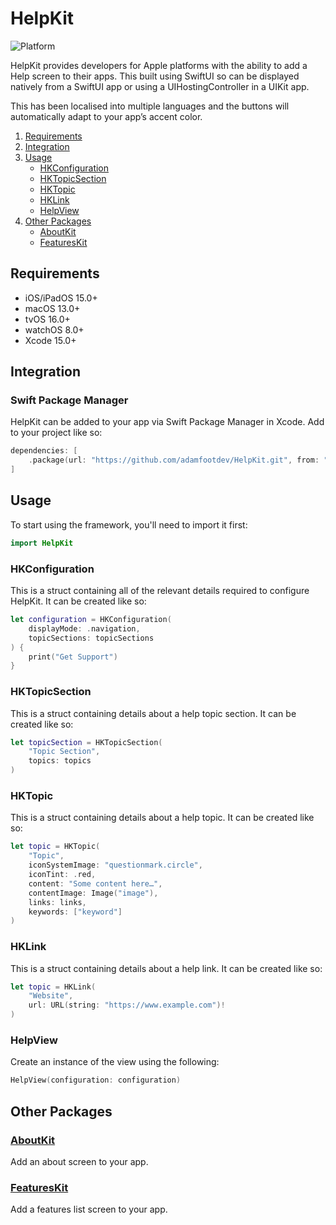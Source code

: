 # HelpKit

![Platform](https://img.shields.io/badge/platforms-iOS%2FiPadOS%2015.0%2B%20%7C%20macOS%2013.0%2B%20%7C%20tvOS%2016.0%2B%20%7C%20watchOS%208.0%2B-blue)

HelpKit provides developers for Apple platforms with the ability to add a Help screen to their apps. This built using SwiftUI so can be displayed natively from a SwiftUI app or using a UIHostingController in a UIKit app.

This has been localised into multiple languages and the buttons will automatically adapt to your appʼs accent color.

1. [Requirements](#requirements)
2. [Integration](#integration)
3. [Usage](#usage)
    - [HKConfiguration](#hkconfiguration)
    - [HKTopicSection](#hktopicsection)
    - [HKTopic](#hktopic)
    - [HKLink](#hklink)
    - [HelpView](#helpview)
3. [Other Packages](#otherpackages)
    - [AboutKit](https://github.com/adamfootdev/AboutKit)
    - [FeaturesKit](https://github.com/adamfootdev/FeaturesKit)

## Requirements

- iOS/iPadOS 15.0+
- macOS 13.0+
- tvOS 16.0+
- watchOS 8.0+
- Xcode 15.0+

## Integration

### Swift Package Manager

HelpKit can be added to your app via Swift Package Manager in Xcode. Add to your project like so:

```swift
dependencies: [
    .package(url: "https://github.com/adamfootdev/HelpKit.git", from: "1.0.0")
]
```

## Usage

To start using the framework, you'll need to import it first:

```swift
import HelpKit
```

### HKConfiguration

This is a struct containing all of the relevant details required to configure HelpKit. It can be created like so:

```swift
let configuration = HKConfiguration(
    displayMode: .navigation,
    topicSections: topicSections
) {
    print("Get Support")
}
```

### HKTopicSection

This is a struct containing details about a help topic section. It can be created like so:

```swift
let topicSection = HKTopicSection(
    "Topic Section",
    topics: topics
)
```

### HKTopic

This is a struct containing details about a help topic. It can be created like so:

```swift
let topic = HKTopic(
    "Topic",
    iconSystemImage: "questionmark.circle",
    iconTint: .red,
    content: "Some content here…",
    contentImage: Image("image"),
    links: links,
    keywords: ["keyword"]
)
```

### HKLink

This is a struct containing details about a help link. It can be created like so:

```swift
let topic = HKLink(
    "Website",
    url: URL(string: "https://www.example.com")!
)
```

### HelpView

Create an instance of the view using the following:

```swift
HelpView(configuration: configuration)
```

## Other Packages

### [AboutKit](https://github.com/adamfootdev/AboutKit)

Add an about screen to your app.

### [FeaturesKit](https://github.com/adamfootdev/FeaturesKit)

Add a features list screen to your app.
